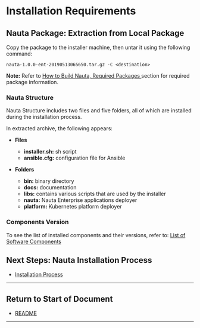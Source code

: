 # Installation Requirements

## Nauta Package: Extraction from Local Package

Copy the package to the installer machine, then untar it using the following command:

`nauta-1.0.0-ent-20190513065650.tar.gz -C <destination>`

**Note:** Refer to [How to Build Nauta, Required Packages ](../How_to_Build_Nauta/HBN.md) section for required package information.

### Nauta Structure

Nauta Structure includes two files and five folders, all of which are installed during the installation process. 

In extracted archive, the following appears:
- **Files**
  - **installer.sh:** sh script
  - **ansible.cfg:**  configuration file for Ansible

- **Folders**
   - **bin:** binary directory
   - **docs:** documentation 
   - **libs:** contains various scripts that are used by the installer
   - **nauta:** Nauta Enterprise applications deployer
   - **platform:** Kubernetes platform deployer


### Components Version

To see the list of installed components and their versions, refer to: [List of Software Components](../System_Software_Components_Requisites/SSCR.md)

## Next Steps: Nauta Installation Process 

* [Installation Process](../Installation_Process/IP.md)

----------------------

## Return to Start of Document

* [README](../README.md)

----------------------


